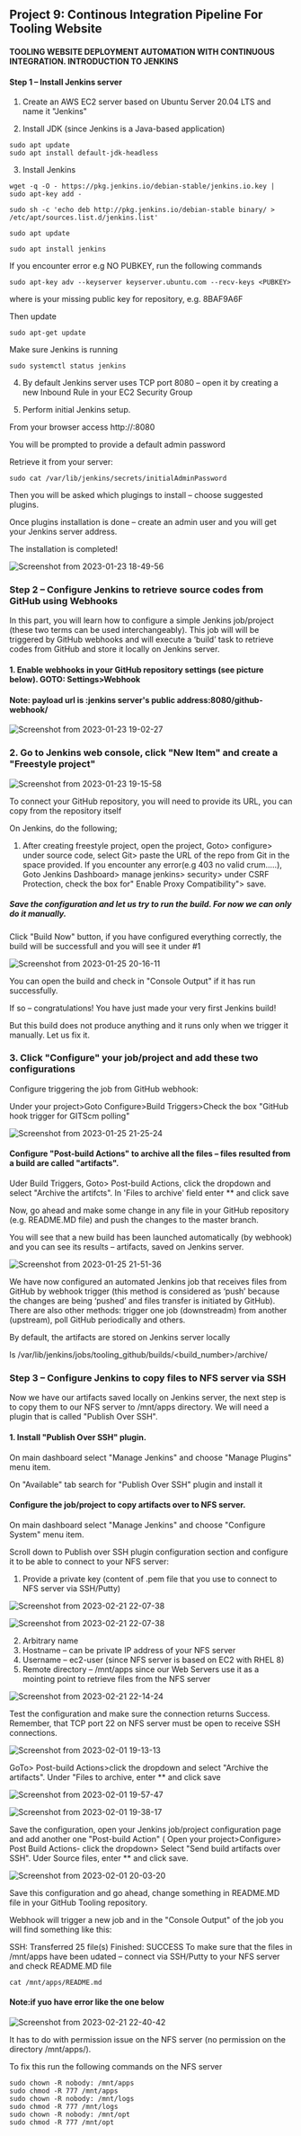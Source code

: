 
## Project 9: Continous Integration Pipeline For Tooling Website

#### TOOLING WEBSITE DEPLOYMENT AUTOMATION WITH CONTINUOUS INTEGRATION. INTRODUCTION TO JENKINS

#### Step 1 – Install Jenkins server

1. Create an AWS EC2 server based on Ubuntu Server 20.04 LTS and name it "Jenkins"

2. Install JDK (since Jenkins is a Java-based application)


~~~
sudo apt update
sudo apt install default-jdk-headless
~~~

3. Install Jenkins


~~~
wget -q -O - https://pkg.jenkins.io/debian-stable/jenkins.io.key | sudo apt-key add -
~~~


~~~
sudo sh -c 'echo deb http://pkg.jenkins.io/debian-stable binary/ > /etc/apt/sources.list.d/jenkins.list'

sudo apt update

sudo apt install jenkins
~~~


If you encounter error e.g NO PUBKEY,  run the following commands

~~~
sudo apt-key adv --keyserver keyserver.ubuntu.com --recv-keys <PUBKEY>
~~~

where <PUBKEY> is your missing public key for repository, e.g. 8BAF9A6F



Then update

~~~
sudo apt-get update
~~~


Make sure Jenkins is running


~~~
sudo systemctl status jenkins
~~~



4. By default Jenkins server uses TCP port 8080 – open it by creating a new Inbound Rule in your EC2 Security Group

5. Perform initial Jenkins setup.

From your browser access http://<Jenkins-Server-Public-IP-Address-or-Public-DNS-Name>:8080

You will be prompted to provide a default admin password
  
Retrieve it from your server:
  

 
~~~
sudo cat /var/lib/jenkins/secrets/initialAdminPassword
~~~
  
  
Then you will be asked which plugings to install – choose suggested plugins.

Once plugins installation is done – create an admin user and you will get your Jenkins server address.

The installation is completed!
  
    
    
  
![Screenshot from 2023-01-23 18-49-56](https://user-images.githubusercontent.com/66005935/214112862-bfde4be9-8e88-4006-9c81-c61cf63eff53.png)
    
    

    
### Step 2 – Configure Jenkins to retrieve source codes from GitHub using Webhooks
    
    
    
In this part, you will learn how to configure a simple Jenkins job/project (these two terms can be used interchangeably). This job will will be triggered by GitHub webhooks and will execute a ‘build’ task to retrieve codes from GitHub and store it locally on Jenkins server.
    
    
#### 1. Enable webhooks in your GitHub repository settings (see picture below). GOTO: Settings>Webhook

    
#### Note: payload url is  :jenkins server's public address:8080/github-webhook/ 
    
    
![Screenshot from 2023-01-23 19-02-27](https://user-images.githubusercontent.com/66005935/214116050-1b543c12-1031-480f-a648-d3038845d2d4.png)
    
    
### 2. Go to Jenkins web console, click "New Item" and create a "Freestyle project" 
    
    
    
![Screenshot from 2023-01-23 19-15-58](https://user-images.githubusercontent.com/66005935/214118173-f5366d7c-c8e7-4427-9d24-de08972fcb79.png)

To connect your GitHub repository, you will need to provide its URL, you can copy from the repository itself   
 
On Jenkins, do the following;
 1. After creating freestyle project, open the project, Goto> configure> under source code, select Git> paste the URL of the repo from Git in the space provided. If you encounter any error(e.g 403 no valid crum.....), Goto Jenkins Dashboard> manage jenkins> security> under CSRF Protection, check the box for" Enable Proxy Compatibility"> save.
 
    
    
##### Save the configuration and let us try to run the build. For now we can only do it manually.
Click "Build Now" button, if you have configured everything correctly, the build will be successfull and you will see it under #1
    
  

 ![Screenshot from 2023-01-25 20-16-11](https://user-images.githubusercontent.com/66005935/214664874-2788bc31-13da-4b7c-b82c-6f59eaaff66e.png)

    
    
    
 You can open the build and check in "Console Output" if it has run successfully.

If so – congratulations! You have just made your very first Jenkins build!

But this build does not produce anything and it runs only when we trigger it manually. Let us fix it.
 
    
    
### 3. Click "Configure" your job/project and add these two configurations
Configure triggering the job from GitHub webhook:
    
Under your project>Goto Configure>Build Triggers>Check the box "GitHub hook trigger for GITScm polling"   
    
  
 
    
![Screenshot from 2023-01-25 21-25-24](https://user-images.githubusercontent.com/66005935/214683549-156abe75-dad9-4715-8297-4563a683b1ef.png)
    
    
    
#### Configure "Post-build Actions" to archive all the files – files resulted from a build are called "artifacts".
    
Uder Build Triggers, Goto> Post-build Actions, click the dropdown and select "Archive the artifcts". In 'Files to archive' field enter ** and click save

    
Now, go ahead and make some change in any file in your GitHub repository (e.g. README.MD file) and push the changes to the master branch.

You will see that a new build has been launched automatically (by webhook) and you can see its results – artifacts, saved on Jenkins server.    
    

    
    
![Screenshot from 2023-01-25 21-51-36](https://user-images.githubusercontent.com/66005935/214689030-9056ad9e-7748-466d-9545-3f95e9f6f139.png)

    
    
 We have now configured an automated Jenkins job that receives files from GitHub by webhook trigger (this method is considered as ‘push’ because the changes are being ‘pushed’ and files transfer is initiated by GitHub). There are also other methods: trigger one job (downstreadm) from another (upstream), poll GitHub periodically and others.

By default, the artifacts are stored on Jenkins server locally

ls /var/lib/jenkins/jobs/tooling_github/builds/<build_number>/archive/   
    
    
    
    
### Step 3 – Configure Jenkins to copy files to NFS server via SSH    
    
  
    
Now we have our artifacts saved locally on Jenkins server, the next step is to copy them to our NFS server to /mnt/apps directory.
We will need a plugin that is called "Publish Over SSH".
    
    
#### 1. Install "Publish Over SSH" plugin.

    
On main dashboard select "Manage Jenkins" and choose "Manage Plugins" menu item.

On "Available" tab search for "Publish Over SSH" plugin and install it
    
 
    
#### Configure the job/project to copy artifacts over to NFS server.
On main dashboard select "Manage Jenkins" and choose "Configure System" menu item.

Scroll down to Publish over SSH plugin configuration section and configure it to be able to connect to your NFS server:
    
    
1. Provide a private key (content of .pem file that you use to connect to NFS server via SSH/Putty)
    
![Screenshot from 2023-02-21 22-07-38](https://user-images.githubusercontent.com/66005935/220459007-003c85a3-c99a-4420-98b5-27461383ff92.png)
    

![Screenshot from 2023-02-21 22-07-38](https://user-images.githubusercontent.com/66005935/220459110-c154f294-9659-42f6-be29-1dcb6b45cec1.png)


2. Arbitrary name
3. Hostname – can be private IP address of your NFS server
4. Username – ec2-user (since NFS server is based on EC2 with RHEL 8)
5. Remote directory – /mnt/apps since our Web Servers use it as a mointing point to retrieve files from the NFS server
    
![Screenshot from 2023-02-21 22-14-24](https://user-images.githubusercontent.com/66005935/220460100-9bca2cf8-a161-4e9f-9a07-da50b539f208.png)

    
Test the configuration and make sure the connection returns Success. Remember, that TCP port 22 on NFS server must be open to receive SSH connections.    
       
    
    
![Screenshot from 2023-02-01 19-13-13](https://user-images.githubusercontent.com/66005935/216133501-40400f54-f90f-458a-85c4-a3bf536ccad6.png)

    
    
 GoTo> Post-build Actions>click the dropdown and select "Archive the artifacts". Under "Files to archive, enter ** and click save
   
    
 ![Screenshot from 2023-02-01 19-57-47](https://user-images.githubusercontent.com/66005935/216137853-7cfe2b2a-b931-4969-9b8a-239c197ab9eb.png)
   

![Screenshot from 2023-02-01 19-38-17](https://user-images.githubusercontent.com/66005935/216135634-15c28c70-d57c-4323-a8d2-9bbc208c1fba.png)      
    
    
Save the configuration, open your Jenkins job/project configuration page and add another one "Post-build Action" ( Open your project>Configure> Post Build Actions- click the dropdown> Select "Send build artifacts over SSH". Uder Source files, enter ** and click save.  
    

    
    

![Screenshot from 2023-02-01 20-03-20](https://user-images.githubusercontent.com/66005935/216139079-18b65efe-76d1-4e5e-b83c-bdf5ca6d6ffb.png)
    
    
    
  
    
Save this configuration and go ahead, change something in README.MD file in your GitHub Tooling repository.

Webhook will trigger a new job and in the "Console Output" of the job you will find something like this:

SSH: Transferred 25 file(s)
Finished: SUCCESS
To make sure that the files in /mnt/apps have been udated – connect via SSH/Putty to your NFS server and check README.MD file

~~~
cat /mnt/apps/README.md
~~~
    

    
    
#### Note:if yuo have error like the one below
    
    
![Screenshot from 2023-02-21 22-40-42](https://user-images.githubusercontent.com/66005935/220464843-cc50b0fb-8b92-4a4b-a7df-e644ead267d7.png)
   

 It has to do with permission issue on the NFS server (no permission on the directory /mnt/apps/).
    
    
 To fix this run the following commands on the NFS server
    
    
~~~
sudo chown -R nobody: /mnt/apps
sudo chmod -R 777 /mnt/apps
sudo chown -R nobody: /mnt/logs
sudo chmod -R 777 /mnt/logs    
sudo chown -R nobody: /mnt/opt
sudo chmod -R 777 /mnt/opt
~~~
    
